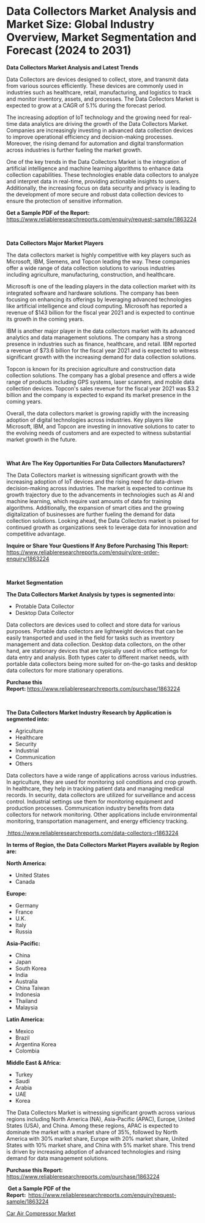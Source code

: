 <p><h1>Data Collectors Market Analysis and Market Size: Global Industry Overview, Market Segmentation and Forecast (2024 to 2031)</h1></p><p><strong>Data Collectors Market Analysis and Latest Trends</strong></p>
<p><p>Data Collectors are devices designed to collect, store, and transmit data from various sources efficiently. These devices are commonly used in industries such as healthcare, retail, manufacturing, and logistics to track and monitor inventory, assets, and processes. The Data Collectors Market is expected to grow at a CAGR of 5.1% during the forecast period.</p><p>The increasing adoption of IoT technology and the growing need for real-time data analytics are driving the growth of the Data Collectors Market. Companies are increasingly investing in advanced data collection devices to improve operational efficiency and decision-making processes. Moreover, the rising demand for automation and digital transformation across industries is further fueling the market growth.</p><p>One of the key trends in the Data Collectors Market is the integration of artificial intelligence and machine learning algorithms to enhance data collection capabilities. These technologies enable data collectors to analyze and interpret data in real-time, providing actionable insights to users. Additionally, the increasing focus on data security and privacy is leading to the development of more secure and robust data collection devices to ensure the protection of sensitive information.</p></p>
<p><strong>Get a Sample PDF of the Report:&nbsp;</strong> <a href="https://www.reliableresearchreports.com/enquiry/request-sample/1863224">https://www.reliableresearchreports.com/enquiry/request-sample/1863224</a></p>
<p>&nbsp;</p>
<p><strong>Data Collectors Major Market Players</strong></p>
<p><p>The data collectors market is highly competitive with key players such as Microsoft, IBM, Siemens, and Topcon leading the way. These companies offer a wide range of data collection solutions to various industries including agriculture, manufacturing, construction, and healthcare.</p><p>Microsoft is one of the leading players in the data collection market with its integrated software and hardware solutions. The company has been focusing on enhancing its offerings by leveraging advanced technologies like artificial intelligence and cloud computing. Microsoft has reported a revenue of $143 billion for the fiscal year 2021 and is expected to continue its growth in the coming years.</p><p>IBM is another major player in the data collectors market with its advanced analytics and data management solutions. The company has a strong presence in industries such as finance, healthcare, and retail. IBM reported a revenue of $73.6 billion for the fiscal year 2021 and is expected to witness significant growth with the increasing demand for data collection solutions.</p><p>Topcon is known for its precision agriculture and construction data collection solutions. The company has a global presence and offers a wide range of products including GPS systems, laser scanners, and mobile data collection devices. Topcon's sales revenue for the fiscal year 2021 was $3.2 billion and the company is expected to expand its market presence in the coming years.</p><p>Overall, the data collectors market is growing rapidly with the increasing adoption of digital technologies across industries. Key players like Microsoft, IBM, and Topcon are investing in innovative solutions to cater to the evolving needs of customers and are expected to witness substantial market growth in the future.</p></p>
<p>&nbsp;</p>
<p><strong>What Are The Key Opportunities For Data Collectors Manufacturers?</strong></p>
<p><p>The Data Collectors market is witnessing significant growth with the increasing adoption of IoT devices and the rising need for data-driven decision-making across industries. The market is expected to continue its growth trajectory due to the advancements in technologies such as AI and machine learning, which require vast amounts of data for training algorithms. Additionally, the expansion of smart cities and the growing digitalization of businesses are further fueling the demand for data collection solutions. Looking ahead, the Data Collectors market is poised for continued growth as organizations seek to leverage data for innovation and competitive advantage.</p></p>
<p><strong>Inquire or Share Your Questions If Any Before Purchasing This Report:</strong> <a href="https://www.reliableresearchreports.com/enquiry/pre-order-enquiry/1863224">https://www.reliableresearchreports.com/enquiry/pre-order-enquiry/1863224</a></p>
<p>&nbsp;</p>
<p><strong>Market Segmentation</strong></p>
<p><strong>The Data Collectors Market Analysis by types is segmented into:</strong></p>
<p><ul><li>Protable Data Collector</li><li>Desktop Data Collector</li></ul></p>
<p><p>Data collectors are devices used to collect and store data for various purposes. Portable data collectors are lightweight devices that can be easily transported and used in the field for tasks such as inventory management and data collection. Desktop data collectors, on the other hand, are stationary devices that are typically used in office settings for data entry and analysis. Both types cater to different market needs, with portable data collectors being more suited for on-the-go tasks and desktop data collectors for more stationary operations.</p></p>
<p><strong>Purchase this Report:&nbsp;</strong><a href="https://www.reliableresearchreports.com/purchase/1863224">https://www.reliableresearchreports.com/purchase/1863224</a></p>
<p>&nbsp;</p>
<p><strong>The Data Collectors Market Industry Research by Application is segmented into:</strong></p>
<p><ul><li>Agriculture</li><li>Healthcare</li><li>Security</li><li>Industrial</li><li>Communication</li><li>Others</li></ul></p>
<p><p>Data collectors have a wide range of applications across various industries. In agriculture, they are used for monitoring soil conditions and crop growth. In healthcare, they help in tracking patient data and managing medical records. In security, data collectors are utilized for surveillance and access control. Industrial settings use them for monitoring equipment and production processes. Communication industry benefits from data collectors for network monitoring. Other applications include environmental monitoring, transportation management, and energy efficiency tracking.</p></p>
<p><a href="https://www.reliableresearchreports.com/data-collectors-r1863224">&nbsp;https://www.reliableresearchreports.com/data-collectors-r1863224</a></p>
<p><strong>In terms of Region, the Data Collectors Market Players available by Region are:</strong></p>
<p>
    <p> <strong> North America: </strong>
        <ul>
            <li>United States</li>
            <li>Canada</li>
        </ul>
        </p> 
    <p> <strong> Europe: </strong>
        <ul>
            <li>Germany</li>
            <li>France</li>
            <li>U.K.</li>
            <li>Italy</li>
            <li>Russia</li>
        </ul>
        </p> 
    <p> <strong> Asia-Pacific: </strong>
        <ul>
            <li>China</li>
            <li>Japan</li>
            <li>South Korea</li>
            <li>India</li>
            <li>Australia</li>
            <li>China Taiwan</li>
            <li>Indonesia</li>
            <li>Thailand</li>
            <li>Malaysia</li>
        </ul>
        </p> 
    <p> <strong> Latin America: </strong>
        <ul>
            <li>Mexico</li>
            <li>Brazil</li>
            <li>Argentina Korea</li>
            <li>Colombia</li>
        </ul>
        </p> 
    <p> <strong> Middle East & Africa: </strong>
        <ul>
            <li>Turkey</li>
            <li>Saudi</li>
            <li>Arabia</li>
            <li>UAE</li>
            <li>Korea</li>
        </ul>
    </p>
    </p>
<p><p>The Data Collectors Market is witnessing significant growth across various regions including North America (NA), Asia-Pacific (APAC), Europe, United States (USA), and China. Among these regions, APAC is expected to dominate the market with a market share of 35%, followed by North America with 30% market share, Europe with 20% market share, United States with 10% market share, and China with 5% market share. This trend is driven by increasing adoption of advanced technologies and rising demand for data management solutions.</p></p>
<p><strong>Purchase this Report: </strong><a href="https://www.reliableresearchreports.com/purchase/1863224">https://www.reliableresearchreports.com/purchase/1863224</a></p>
<p>&nbsp;<strong>Get a Sample PDF of the Report:&nbsp;&nbsp;</strong><a href="https://www.reliableresearchreports.com/enquiry/request-sample/1863224">https://www.reliableresearchreports.com/enquiry/request-sample/1863224</a></p>
<p><strong></strong></p>
<p><p><a href="https://github.com/ayamsauke86/Market-Research-Report-List-1/blob/main/car-air-compressor-market.md">Car Air Compressor Market</a></p></p>